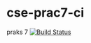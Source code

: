 # cse-prac7-ci
praks 7
[![Build Status](https://travis-ci.com/Kristinaausen/cse-prac7-ci.svg?branch=master)](https://travis-ci.com/Kristinaausen/cse-prac7-ci)
